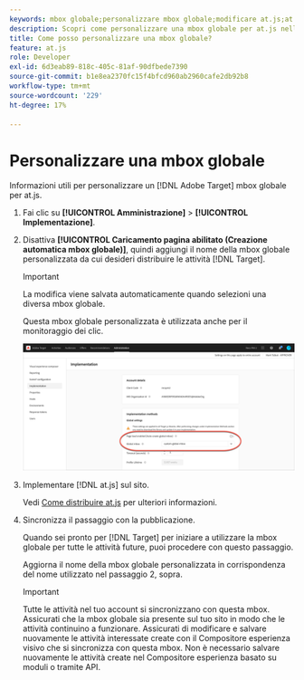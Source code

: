 ```yaml
---
keywords: mbox globale;personalizzare mbox globale;modificare at.js;at.js;implementare at.js
description: Scopri come personalizzare una mbox globale per at.js nella pagina Amministrazione-implementazione di Adobe Target.
title: Come posso personalizzare una mbox globale?
feature: at.js
role: Developer
exl-id: 6d3eab89-818c-405c-81af-90dfbede7390
source-git-commit: b1e8ea2370fc15f4bfcd960ab2960cafe2db92b8
workflow-type: tm+mt
source-wordcount: '229'
ht-degree: 17%

---
```


# Personalizzare una mbox globale

Informazioni utili per personalizzare un [!DNL Adobe Target] mbox globale per at.js.

1. Fai clic su **[!UICONTROL Amministrazione]** > **[!UICONTROL Implementazione]**.

1. Disattiva **[!UICONTROL Caricamento pagina abilitato (Creazione automatica mbox globale)]**, quindi aggiungi il nome della mbox globale personalizzata da cui desideri distribuire le attività [!DNL Target].

   >[!IMPORTANT]
   >
   >La modifica viene salvata automaticamente quando selezioni una diversa mbox globale.

   Questa mbox globale personalizzata è utilizzata anche per il monitoraggio dei clic.

   ![custom-global-mbox](/help/main/c-implementing-target/c-implementing-target-for-client-side-web/t-mbox-download/c-understanding-global-mbox/assets/custom-global-mbox.png)

1. Implementare [!DNL at.js] sul sito.

   Vedi [Come distribuire at.js](https://developer.adobe.com/target/implement/client-side/atjs/how-to-deployatjs/how-to-deployatjs/) per ulteriori informazioni.

1. Sincronizza il passaggio con la pubblicazione.

   Quando sei pronto per [!DNL Target] per iniziare a utilizzare la mbox globale per tutte le attività future, puoi procedere con questo passaggio.

   Aggiorna il nome della mbox globale personalizzata in corrispondenza del nome utilizzato nel passaggio 2, sopra.

   >[!IMPORTANT]
   >
   >Tutte le attività nel tuo account si sincronizzano con questa mbox. Assicurati che la mbox globale sia presente sul tuo sito in modo che le attività continuino a funzionare. Assicurati di modificare e salvare nuovamente le attività interessate create con il Compositore esperienza visivo che si sincronizza con questa mbox. Non è necessario salvare nuovamente le attività create nel Compositore esperienza basato su moduli o tramite API.

